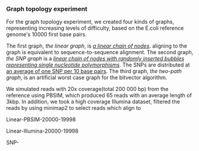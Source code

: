 ### Graph topology experiment

For the graph topology experiment, we created four kinds of graphs, representing increasing levels of difficulty, based on the E.coli reference genome's 10000 first base pairs. 

The first graph, *the linear graph*, is <u>*a linear chain of nodes*</u>. aligning to the graph is equivalent to sequence-to-sequence alignment. The second graph, *the SNP graph* is a  *<u>linear chain of nodes with randomly inserted bubbles representing single nucleotide polymorphisms</u>*. The SNPs are distributed at <u>an average of one SNP per 10 base pairs</u>. The third graph, *the two-path graph*, is an artificial worst case graph for the bitvector algorithm. 

We simulated reads with 20x coverage(total 200 000 bp) from the reference using PBSIM, which produced 65 reads with an average length of 3kbp. In addition, we took a high coverage Illumina dataset, filtered the reads by using minimap2 to select reads which align to 





Linear-PBSIM-20000-19998

Linear-Illumina-20000-19998

SNP-

